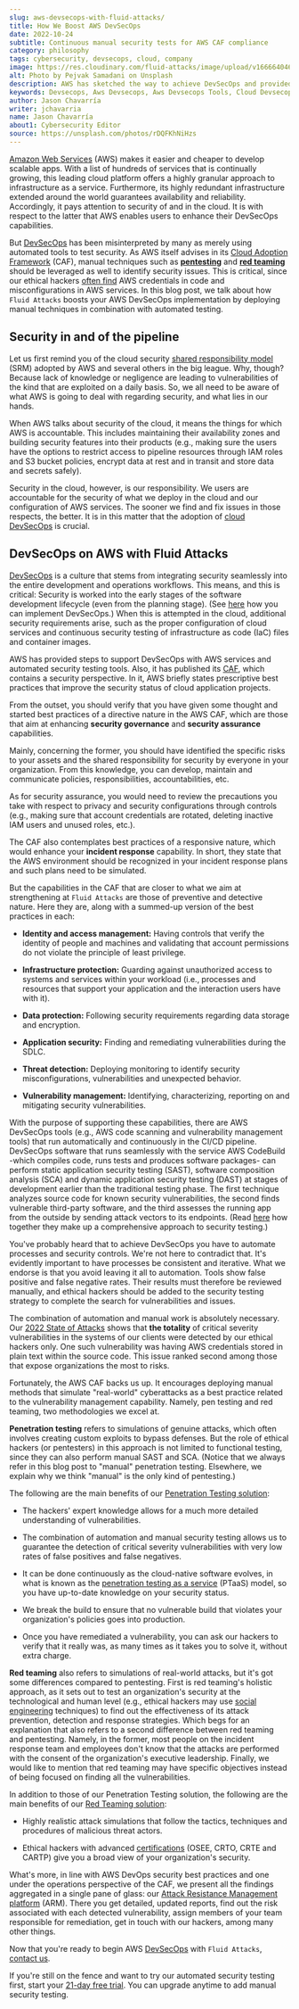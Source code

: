 ```yaml
---
slug: aws-devsecops-with-fluid-attacks/
title: How We Boost AWS DevSecOps
date: 2022-10-24
subtitle: Continuous manual security tests for AWS CAF compliance
category: philosophy
tags: cybersecurity, devsecops, cloud, company
image: https://res.cloudinary.com/fluid-attacks/image/upload/v1666640460/blog/aws-devsecops-with-fluid-attacks/cover_aws.webp
alt: Photo by Pejvak Samadani on Unsplash
description: AWS has sketched the way to achieve DevSecOps and provided its Cloud Adoption Framework. In it, it advises pen testing and red teaming, two things we excel at.
keywords: Devsecops, Aws Devsecops, Aws Devsecops Tools, Cloud Devsecops, Devsecops On Aws, Aws Cloud Adoption Framework, Red Teaming, Ethical Hacking, Pentesting
author: Jason Chavarría
writer: jchavarria
name: Jason Chavarría
about1: Cybersecurity Editor
source: https://unsplash.com/photos/rDQFKhNiHzs
---
```


[Amazon Web Services](https://aws.amazon.com/what-is-aws/) (AWS)
makes it easier and cheaper to develop scalable apps.
With a list of hundreds of services that is continually growing,
this leading cloud platform offers a highly granular approach
to infrastructure as a service.
Furthermore,
its highly redundant infrastructure
extended around the world
guarantees availability and reliability.
Accordingly,
it pays attention to security of and in the cloud.
It is with respect to the latter that AWS enables users
to enhance their DevSecOps capabilities.

But [DevSecOps](../devsecops-concept/) has been misinterpreted by many
as merely using automated tools to test security.
As AWS itself advises
in its [Cloud Adoption Framework](https://aws.amazon.com/professional-services/CAF/)
(CAF),
manual techniques such as [**pentesting**](../what-is-manual-penetration-testing/)
and [**red teaming**](../what-is-red-team-in-cyber-security/)
should be leveraged as well
to identify security issues.
This is critical,
since our ethical hackers [often find](../secure-infra-code/) AWS credentials
in code
and misconfigurations in AWS services.
In this blog post,
we talk about how `Fluid Attacks` boosts your AWS DevSecOps implementation
by deploying manual techniques in combination with automated testing.

## Security in and of the pipeline

Let us first remind you of the cloud security [shared responsibility model](../shared-responsibility-model/)
(SRM) adopted by AWS and several others in the big league.
Why, though?
Because lack of knowledge or negligence are leading to vulnerabilities
of the kind that are exploited on a daily basis.
So,
we all need to be aware
of what AWS is going to deal with regarding security,
and what lies in our hands.

When AWS talks about security of the cloud,
it means the things for which AWS is accountable.
This includes maintaining their availability zones
and building security features into their products
(e.g., making sure the users have the options
to restrict access to pipeline resources
through IAM roles and S3 bucket policies,
encrypt data at rest and in transit
and store data and secrets safely).

Security in the cloud,
however,
is our responsibility.
We users are accountable
for the security of what we deploy in the cloud
and our configuration of AWS services.
The sooner we find and fix issues in those respects, the better.
It is in this matter that the adoption of [cloud DevSecOps](../why-is-cloud-devsecops-important/)
is crucial.

## DevSecOps on AWS with Fluid Attacks

[DevSecOps](../devsecops-concept/) is a culture
that stems from integrating security seamlessly
into the entire development and operations workflows.
This means,
and this is critical:
Security is worked into the early stages
of the software development lifecycle (even from the planning stage).
(See [here](../how-to-implement-devsecops/)
how you can implement DevSecOps.)
When this is attempted in the cloud,
additional security requirements arise,
such as the proper configuration of cloud services
and continuous security testing of infrastructure as code (IaC) files
and container images.

AWS has provided steps to support DevSecOps with AWS services
and automated security testing tools.
Also,
it has published its [CAF](https://aws.amazon.com/professional-services/CAF/),
which contains a security perspective.
In it,
AWS briefly states prescriptive best practices
that improve the security status of cloud application projects.

From the outset,
you should verify that you have given some thought and started
best practices of a directive nature in the AWS CAF,
which are those that aim at enhancing **security governance**
and **security assurance** capabilities.

Mainly, concerning the former,
you should have identified the specific risks to your assets
and the shared responsibility for security
by everyone in your organization.
From this knowledge,
you can develop, maintain and communicate policies,
responsibilities, accountabilities, etc.

As for security assurance,
you would need to review the precautions you take
with respect to privacy and security configurations through controls
(e.g., making sure that account credentials are rotated,
deleting inactive IAM users and unused roles, etc.).

The CAF also contemplates best practices of a responsive nature,
which would enhance your **incident response** capability.
In short,
they state
that the AWS environment should be recognized in your incident response plans
and such plans need to be simulated.

But the capabilities in the CAF that are closer
to what we aim at strengthening at `Fluid Attacks`
are those of preventive and detective nature.
Here they are,
along with a summed-up version of the best practices in each:

- **Identity and access management:**
  Having controls
  that verify the identity of people and machines
  and validating
  that account permissions do not violate the principle of least privilege.

- **Infrastructure protection:**
  Guarding against unauthorized access
  to systems and services within your workload (i.e.,
  processes and resources that support your application
  and the interaction users have with it).

- **Data protection:**
  Following security requirements regarding data storage and encryption.

- **Application security:**
  Finding and remediating vulnerabilities during the SDLC.

- **Threat detection:**
  Deploying monitoring
  to identify security misconfigurations,
  vulnerabilities and unexpected behavior.

- **Vulnerability management:**
  Identifying, characterizing, reporting on
  and mitigating security vulnerabilities.

<cta-banner
  buttontxt="Read more"
  link="/solutions/devsecops/"
  title="Get started with Fluid Attacks' DevSecOps solution right now"
/>

With the purpose of supporting these capabilities,
there are AWS DevSecOps tools
(e.g., AWS code scanning and vulnerability management tools)
that run automatically and continuously in the CI/CD pipeline.
DevSecOps software that runs seamlessly with the service AWS CodeBuild -which
compiles code, runs tests and produces software packages- can perform
static application security testing (SAST),
software composition analysis (SCA)
and dynamic application security testing (DAST)
at stages of development earlier than the traditional testing phase.
The first technique analyzes source code for known security vulnerabilities,
the second finds vulnerable third-party software,
and the third assesses the running app from the outside
by sending attack vectors to its endpoints.
(Read [here](../differences-between-sast-sca-dast/)
how together they make up a comprehensive approach to security testing.)

You've probably heard
that to achieve DevSecOps
you have to automate processes and security controls.
We're not here to contradict that.
It's evidently important to have processes be consistent and iterative.
What we endorse is that you avoid leaving it all to automation.
Tools show false positive and false negative rates.
Their results must therefore be reviewed manually,
and ethical hackers should be added to the security testing strategy
to complete the search for vulnerabilities and issues.

The combination of automation and manual work is absolutely necessary.
Our [2022 State of Attacks](https://try.fluidattacks.tech/state-of-attacks-2022/)
shows
that **the totality** of critical severity vulnerabilities
in the systems of our clients
were detected by our ethical hackers only.
One such vulnerability was
having AWS credentials stored in plain text within the source code.
This issue ranked second
among those that expose organizations the most to risks.

Fortunately,
the AWS CAF backs us up.
It encourages deploying manual methods that simulate "real-world" cyberattacks
as a best practice related to the vulnerability management capability.
Namely,
pen testing and red teaming,
two methodologies we excel at.

**Penetration testing** refers to simulations of genuine attacks,
which often involves creating custom exploits to bypass defenses.
But the role of ethical hackers (or pentesters) in this approach
is not limited to functional testing,
since they can also perform manual SAST and SCA.
(Notice
that we always refer in this blog post to "manual" penetration testing.
Elsewhere,
we explain why we think "manual" is the only kind of pentesting.)

The following are the main benefits of our [Penetration Testing solution](../../solutions/penetration-testing/):

- The hackers' expert knowledge
  allows for a much more detailed understanding of vulnerabilities.

- The combination of automation and manual security testing allows us
  to guarantee the detection of critical severity vulnerabilities
  with very low rates of false positives and false negatives.

- It can be done continuously
  as the cloud-native software evolves,
  in what is known as
  the [penetration testing as a service](../what-is-ptaas/) (PTaaS) model,
  so you have up-to-date knowledge on your security status.

- We break the build
  to ensure
  that no vulnerable build that violates your organization's policies
  goes into production.

- Once you have remediated a vulnerability,
  you can ask our hackers to verify
  that it really was,
  as many times as it takes you to solve it,
  without extra charge.

**Red teaming** also refers to simulations of real-world attacks,
but it's got some differences compared to pentesting.
First is red teaming's holistic approach,
as it sets out to test an organization's security
at the technological and human level
(e.g., ethical hackers may use [social engineering](../social-engineering/)
techniques)
to find out the effectiveness of its attack prevention,
detection and response strategies.
Which begs for an explanation
that also refers to a second difference between red teaming and pentesting.
Namely,
in the former,
most people on the incident response team and employees don't know
that the attacks are performed
with the consent of the organization's executive leadership.
Finally,
we would like to mention
that red teaming may have specific objectives
instead of being focused on finding all the vulnerabilities.

In addition to those of our Penetration Testing solution,
the following are the main benefits of our [Red Teaming solution](../../solutions/red-teaming/):

- Highly realistic attack simulations
  that follow the tactics, techniques
  and procedures of malicious threat actors.

- Ethical hackers
  with advanced [certifications](../../certifications/) (OSEE,
  CRTO, CRTE and CARTP)
  give you a broad view of your organization's security.

What's more,
in line with AWS DevOps security best practices
and one under the operations perspective of the CAF,
we present all the findings aggregated in a single pane of glass:
our [Attack Resistance Management platform](../../platform/)
(ARM).
There you get detailed, updated reports,
find out the risk associated with each detected vulnerability,
assign members of your team responsible for remediation,
get in touch with our hackers,
among many other things.

Now that you're ready to begin AWS [DevSecOps](../../solutions/devsecops/)
with `Fluid Attacks`,
[contact us](../../contact-us-demo/).

If you're still on the fence
and want to try our automated security testing first,
start your [21-day free trial](https://app.fluidattacks.com/SignUp).
You can upgrade anytime to add manual security testing.

